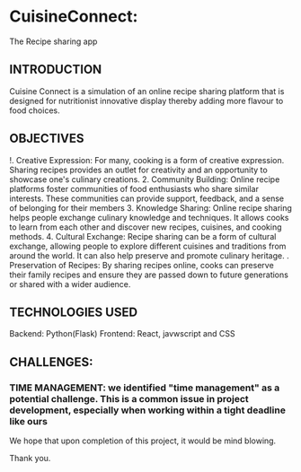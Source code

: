 # CuisineConnect:
The Recipe sharing app

## INTRODUCTION
Cuisine Connect is a simulation of an online recipe sharing  platform  that is designed for nutritionist innovative display thereby adding more flavour to food choices.
## OBJECTIVES
!. Creative Expression: For many, cooking is a form of creative expression. Sharing recipes provides an outlet for creativity and an opportunity to showcase one's culinary creations.
2. Community Building: Online recipe platforms foster communities of food enthusiasts who share similar interests. These communities can provide support, feedback, and a sense of belonging for their members
3. Knowledge Sharing: Online recipe sharing helps people exchange culinary knowledge and techniques. It allows cooks to learn from each other and discover new recipes, cuisines, and cooking methods.
4. Cultural Exchange: Recipe sharing can be a form of cultural exchange, allowing people to explore different cuisines and traditions from around the world. It can also help preserve and promote culinary heritage.
. Preservation of Recipes: By sharing recipes online, cooks can preserve their family recipes and ensure they are passed down to future generations or shared with a wider audience.

## TECHNOLOGIES USED
Backend:  Python(Flask)
Frontend: React, javwscript and CSS

## CHALLENGES:
### TIME MANAGEMENT: we  identified "time management" as a potential challenge. This is a common issue in project development, especially when working within a tight deadline like ours
We hope that upon completion of this project, it would be mind blowing.

Thank you.



